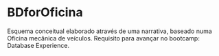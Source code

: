 # BDforOficina
Esquema conceitual elaborado através de uma narrativa, baseado numa Oficina mecânica de veículos. Requisito para avançar no bootcamp: Database Experience.
